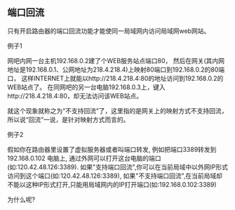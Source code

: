 ## 端口回流

只有开启路由器的端口回流功能才能使同一局域网内访问局域网web网站。

例子1 

网吧内网一台主机192.168.0.2建了个WEB服务站点端口80，
然后在网关(其内网地址是192.168.0.1、公网地址为218.4.218.4)上映射80端口到192.168.0.2的80端口，
这样INTERNET上就能以http://218.4.218.4:80的地址访问到192.168.0.2的WEB站点了。
在同网吧的另一台电脑192.168.0.3上，键入http://218.4.218.4:80，却无法访问该WEB站点。

就这个现象就称之为“不支持回流”了，这里指的是网关上的映射方式不支持回流，所以说“回流”一说，是针对映射方式而言的。

例子2

假如你在路由器里设置了虚拟服务器或者叫端口转发,
例如把端口3389转发到192.168.0.102 电脑上,
通过外网可以打开这台电脑的端口(如:120.42.48.126:3389).
    如果"支持端口回流",你可以在当前局域中以外网IP形式访问到这个端口(如:120.42.48.126:3389),
    如果"不支持端口回流",在当前局域却不能以这种IP形式打开,只能用局域网内的IP打开端口(如:192.168.0.102:3389)


为什么呢?
